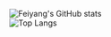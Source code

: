 ![Feiyang's GitHub stats](https://github-readme-stats-ten-gilt.vercel.app/api?username=youshandefeiyang&count_private=true&show_icons=true&theme=radical&include_all_commits=true)  
![Top Langs](https://github-readme-stats.vercel.app/api/top-langs/?username=youshandefeiyang&layout=compact&hide=css,scss,html&langs_count=8&show_icons=true&theme=radical)
